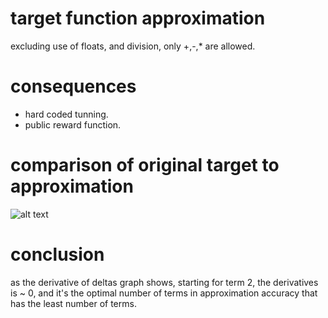 # target function approximation

excluding use of floats, and division, only +,-,* are allowed.

# consequences

- hard coded tunning.
- public reward function.

# comparison of original target to approximation

![alt text](https://github.com/darkrenaissance/darkfi/blob/master/script/research/crypsinous/linearindependence/target.png?raw=true)

# conclusion

as the derivative of deltas graph shows, starting for term 2, the derivatives is ~ 0, and it's the optimal number of terms in approximation accuracy that has the least number of terms.
